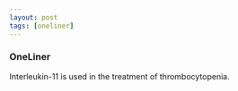 ```yaml
---
layout: post
tags: [oneliner]
---
```



### OneLiner

Interleukin-11 is used in the treatment of thrombocytopenia.
